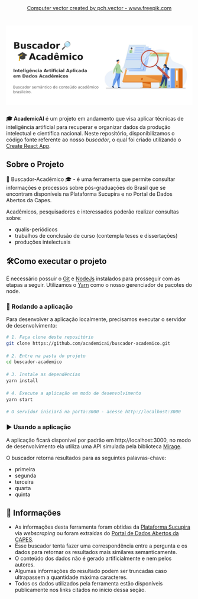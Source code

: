 <div align="center">
<a href='https://www.freepik.com/vectors/computer'>Computer vector created by pch.vector - www.freepik.com</a></div>
<h1 align="center">
    <img alt="🔎 Buscador-Acadêmico 🎓" title="#BuscadorAcadêmico" src="banner.png" />
</h1>

**🎓 AcademicAI** é um projeto em andamento que visa aplicar técnicas de inteligência artificial para recuperar e organizar dados da produção intelectual e científica nacional. Neste repositório, disponibilizamos o código fonte referente ao nosso _buscador_, o qual foi criado utilizando o [Create React App](https://github.com/facebook/create-react-app).

## Sobre o Projeto

🔎 Buscador-Acadêmico 🎓 - é uma ferramenta que permite consultar informações e processos sobre pós-graduações do Brasil que se encontram disponíveis na Plataforma Sucupira e no Portal de Dados Abertos da Capes.

Acadêmicos, pesquisadores e interessados poderão realizar consultas sobre:

- qualis-periódicos
- trabalhos de conclusão de curso (contempla teses e dissertações)
- produções intelectuais

## :hammer_and_wrench:Como executar o projeto

É necessário possuir o [Git](https://git-scm.com/) e [NodeJs](https://nodejs.org/en/) instalados para prosseguir com as etapas a seguir. Utilizamos o [Yarn](https://yarnpkg.com/) como o nosso gerenciador de pacotes do node.

### :game_die: Rodando a aplicação

Para desenvolver a aplicação localmente, precisamos executar o servidor de desenvolvimento:

```bash
# 1. Faça clone deste repositório
git clone https://github.com/academicai/buscador-academico.git

# 2. Entre na pasta do projeto 
cd buscador-academico

# 3. Instale as dependências
yarn install

# 4. Execute a aplicação em modo de desenvolvimento
yarn start

# O servidor iniciará na porta:3000 - acesse http://localhost:3000
```

### :arrow_forward: Usando a aplicação

A aplicação ficará disponível por padrão em http://localhost:3000, no modo de desenvolvimento ela utiliza uma API simulada pela biblioteca [Mirage](https://miragejs.com/).

O buscador retorna resultados para as seguintes palavras-chave:

- primeira
- segunda
- terceira
- quarta
- quinta

## :rotating_light: ​Informações

-   As informações desta ferramenta foram obtidas da [Plataforma Sucupira](https://sucupira.capes.gov.br/sucupira/) via _webscraping_ ou  foram extraídas do [Portal de Dados Abertos da CAPES](https://dadosabertos.capes.gov.br/).
-   Esse buscador tenta fazer uma correspondência entre a pergunta e os dados para retornar os resultados mais similares semanticamente.
-   O conteúdo dos dados não é gerado artificialmente e nem pelos autores.
-   Algumas informações do resultado podem ser truncadas caso ultrapassem a quantidade máxima caracteres.
-   Todos os dados utilizados pela ferramenta estão disponíveis publicamente nos links citados no início dessa seção.

